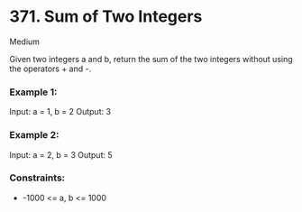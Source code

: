 # 371. Sum of Two Integers

Medium

Given two integers a and b, return the sum of the two integers without using the operators + and -.

### Example 1:

Input: a = 1, b = 2
Output: 3

### Example 2:

Input: a = 2, b = 3
Output: 5

### Constraints:

- -1000 <= a, b <= 1000
